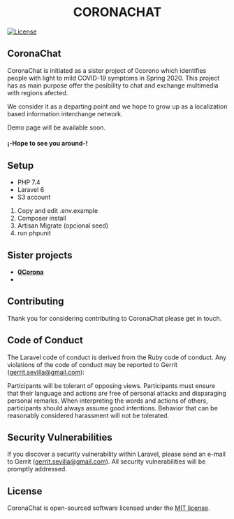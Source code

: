<p align="center"><H1 align="center">CORONACHAT</H1></p>

<p align="center">

<a href="https://packagist.org/packages/laravel/framework"><img src="https://poser.pugx.org/laravel/framework/license.svg" alt="License"></a>
</p>

## CoronaChat

CoronaChat is initiated as a sister project of 0corono which identifies people with light to mild COVID-19 symptoms in Spring 2020. This project has as main purpose offer the posibility to chat and exchange multimedia with regions afected.

We consider it as a departing point and we hope to grow up as a localization based information interchange network.

Demo page will be available soon.
 
#### ¡-Hope to see you around-!

## Setup

- PHP 7.4
- Laravel 6
- S3 account


1. Copy and edit .env.example
2. Composer install
3. Artisan Migrate (opcional seed)
4. run phpunit





## Sister projects


- **[0Corona](https://0corona.com/)**
- 

## Contributing

Thank you for considering contributing to CoronaChat please get in touch.

## Code of Conduct

The Laravel code of conduct is derived from the Ruby code of conduct. Any violations of the code of conduct may be reported to Gerrit (gerrit.sevilla@gmail.com):

Participants will be tolerant of opposing views.
Participants must ensure that their language and actions are free of personal attacks and disparaging personal remarks.
When interpreting the words and actions of others, participants should always assume good intentions.
Behavior that can be reasonably considered harassment will not be tolerated.
## Security Vulnerabilities

If you discover a security vulnerability within Laravel, please send an e-mail to Gerrit (gerrit.sevilla@gmail.com). All security vulnerabilities will be promptly addressed.

## License

CoronaChat is open-sourced software licensed under the [MIT license](https://opensource.org/licenses/MIT).
